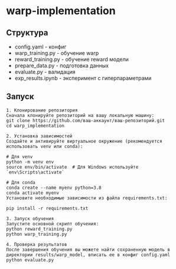 # warp-implementation



## Структура
- config.yaml - конфиг
- warp_training.py - обучение warp
- reward_training.py - обучение reward модели
- prepare_data.py - подготовка данных
- evaluate.py - валидация 
- exp_results.ipynb - эксперимент с гиперпараметрами

## Запуск
```
1. Клонирование репозитория
Сначала клонируйте репозиторий на вашу локальную машину:
git clone https://github.com/ваш-аккаунт/ваш-репозиторий.git
cd warp_implementation

2. Установка зависимостей
Создайте и активируйте виртуальное окружение (рекомендуется использовать venv или conda):

# Для venv
python -m venv env
source env/bin/activate  # Для Windows используйте `env\Scripts\activate`

# Для conda
conda create --name myenv python=3.8
conda activate myenv
Установите необходимые зависимости из файла requirements.txt:

pip install -r requirements.txt

3. Запуск обучения
Запустите основной скрипт обучения:
python reward_training.py
python warp_training.py

4. Проверка результатов
После завершения обучения вы можете найти сохраненную модель в директории results/warp_model, вписать ее в конфиг config.yaml
python evaluate.py
